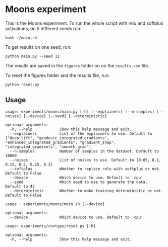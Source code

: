 # Moons experiment

This is the Moons experiment. To run the whole script with 
relu and softplus activations, on 5 different seeds run:

```shell script
bash ./main.sh
```

To get results on one seed, run:

```shell script
python main.py --seed 12
```

The results are saved in the `figures` folder on on the `results.csv` file.

To reset the figures folder and the results file, run:

```shell script
python reset.py
```

## Usage

```
usage: experiments/moons/main.py [-h] [--explainers] [--n-samples] [--noises] [--device] [--seed] [--deterministic]

optional arguments:
  -h, --help            Show this help message and exit.
  --explainers          List of the explainers to use. Default to ["deep_lift", "geodesic_integrated_gradients", "enhanced_integrated_gradients", "gradient_shap", "integrated_gradients", "smooth_grad"]
  --n-samples           Number of samples in the dataset. Default to 10000
  --noises              List of noises to use. Default to [0.05, 0.1, 0.15, 0.2, 0.25, 0.3]
  --softplus            Whether to replace relu with softplus or not. Default to False
  --device              Which device to use. Default to 'cpu'
  --seed                Which seed to use to generate the data. Default to 42
  --deterministic       Whether to make training deterministic or not. Default to False
```

```
usage : experiemnts/moons/main.sh [--device]

optional arguments:
  --device              Which device to use. Default to 'cpu'
```

```
usage: experiments/covtype/reset.py [-h]

optional arguments:
  -h, --help            Show this help message and exit.
```

